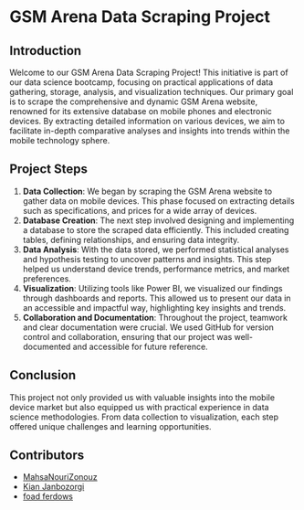 # GSM Arena Data Scraping Project

## Introduction

Welcome to our GSM Arena Data Scraping Project! This initiative is part of our data science bootcamp, focusing on practical applications of data gathering, storage, analysis, and visualization techniques. Our primary goal is to scrape the comprehensive and dynamic GSM Arena website, renowned for its extensive database on mobile phones and electronic devices. By extracting detailed information on various devices, we aim to facilitate in-depth comparative analyses and insights into trends within the mobile technology sphere.


## Project Steps

1. **Data Collection**: We began by scraping the GSM Arena website to gather data on mobile devices. This phase focused on extracting details such as specifications, and prices for a wide array of devices.
2. **Database Creation**: The next step involved designing and implementing a database to store the scraped data efficiently. This included creating tables, defining relationships, and ensuring data integrity.
3. **Data Analysis**: With the data stored, we performed statistical analyses and hypothesis testing to uncover patterns and insights. This step helped us understand device trends, performance metrics, and market preferences.
4. **Visualization**: Utilizing tools like Power BI, we visualized our findings through dashboards and reports. This allowed us to present our data in an accessible and impactful way, highlighting key insights and trends.
5. **Collaboration and Documentation**: Throughout the project, teamwork and clear documentation were crucial. We used GitHub for version control and collaboration, ensuring that our project was well-documented and accessible for future reference.

## Conclusion

This project not only provided us with valuable insights into the mobile device market but also equipped us with practical experience in data science methodologies. From data collection to visualization, each step offered unique challenges and learning opportunities.

## Contributors

- [MahsaNouriZonouz ]([GitHubProfileLink](https://github.com/MahsaNouriZonouz)) 
- [Kian Janbozorgi]([GitHubProfileLink](https://github.com/KianJanbozorgi)https://github.com/KianJanbozorgi) 
- [foad ferdows]([GitHubProfileLink](https://github.com/foadferdows)https://github.com/foadferdows) 
